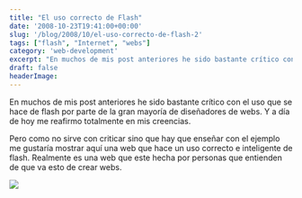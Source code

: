 ```yaml
---
title: "El uso correcto de Flash"
date: '2008-10-23T19:41:00+00:00'
slug: '/blog/2008/10/el-uso-correcto-de-flash-2'
tags: ["flash", "Internet", "webs"]
category: 'web-development'
excerpt: "En muchos de mis post anteriores he sido bastante crítico con el uso que se hace de flash por parte de la gran mayoría de diseñadores de webs. Y a día de hoy me reafirmo totalmente en mis creencias.P..."
draft: false
headerImage: 
---
```

En muchos de mis post anteriores he sido bastante crítico con el uso que se hace de flash por parte de la gran mayoría de diseñadores de webs. Y a día de hoy me reafirmo totalmente en mis creencias.

Pero como no sirve con criticar sino que hay que enseñar con el ejemplo me gustaría mostrar aquí una web que hace un uso correcto e inteligente de flash. Realmente es una web que este hecha por personas que entienden de que va esto de crear webs.

 ![](http://www.riojasoft.com/files/Captura038.jpg)



